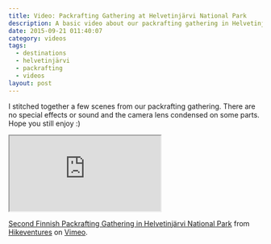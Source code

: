 ```yaml
---
title: Video: Packrafting Gathering at Helvetinjärvi National Park
description: A basic video about our packrafting gathering in Helvetinjärvi National Park
date: 2015-09-21 011:40:07
category: videos
tags: 
  - destinations
  - helvetinjärvi
  - packrafting
  - videos
layout: post
---
```

I stitched together a few scenes from our packrafting gathering. There are no special effects or sound and the camera lens condensed on some parts. Hope you still enjoy :)

<div class="embed-responsive embed-responsive-16by9">
  <iframe class="embed-responsive-item" src="https://player.vimeo.com/video/139971712"></iframe><p><a href="https://vimeo.com/139971712">Second Finnish Packrafting Gathering in Helvetinj&auml;rvi National Park</a> from <a href="https://vimeo.com/user15105973">Hikeventures</a> on <a href="https://vimeo.com">Vimeo</a>.</p>
</div>


